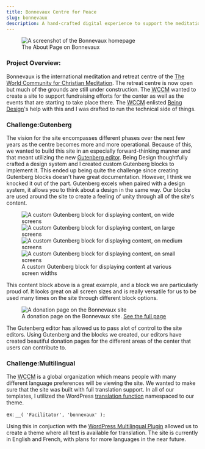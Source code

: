 ```yaml
---
title: Bonnevaux Centre for Peace
slug: bonnevaux
description: A hand-crafted digital experience to support the meditation center's fundraising intiative's and event booking.
---
```


<figure class="feature">
    <img src="/images/bv-about.png" title="The About page of Bonnevaux" alt="A screenshot of the Bonnevaux homepage" />
    <figcaption>The About Page on Bonnevaux</figcaption>
</figure>

### Project Overview: 
Bonnevaux is the international meditation and retreat centre of the <a href="http://wccm.org/">The World Community for Christian Meditation</a>. The retreat centre is now open but much of the grounds are still under construction. The <abbr title="World Community for Christian Meditation">WCCM</abbr> wanted to create a site to support fundraising efforts for the center as well as the events that are starting to take place there. The <abbr title="World Community for Christian Meditation">WCCM</abbr> enlisted <a href="https://being.design/" target="_blank">Being Design</a>'s help with this and I was drafted to run the technical side of things. 

<h3><span>Challenge:</span>Gutenberg</h3>

The vision for the site encompasses different phases over the next few years as the centre becomes more and more operational. Because of this, we wanted to build this site in an especially forward-thinking manner and that meant utilizing the new <a href="https://wordpress.org/gutenberg/" target="_blank">Gutenberg editor</a>. Being Design thoughtfully crafted a design system and I created custom Gutenberg blocks to implement it. This ended up being quite the challenge since creating Gutenberg blocks doesn't have great documentation. However, I think we knocked it out of the part. Gutenberg excels when paired with a design system, it allows you to think about a design in the same way. Our blocks are used around the site to create a feeling of unity through all of the site's content. 

<figure class="screenshot rotating-images">
    <img src="/images/bv-contentblock-wide.png" title="A custom Gutenberg block for displaying content, on wide screens" alt="A custom Gutenberg block for displaying content, on wide screens" />
    <img src="/images/bv-contentblock-large.png" title="A custom Gutenberg block for displaying content, on large screens" alt="A custom Gutenberg block for displaying content, on large screens" />
    <img src="/images/bv-contentblock-medium.png" title="A custom Gutenberg block for displaying content, on medium screens" alt="A custom Gutenberg block for displaying content, on medium screens" />
    <img src="/images/bv-contentblock-small.png" title="A custom content block created with Gutenberg on small screens" alt="A custom Gutenberg block for displaying content, on small screens" />
    <figcaption>A custom Gutenberg block for displaying content at various screen widths</figcaption>
</figure>

<script>
    const images_to_rotate = document.querySelectorAll('.rotating-images img');
    let iteration = 0;
    setInterval( () => {
        iteration++;
        images_to_rotate.forEach( (image, i ) => {
            if ( i == iteration % images_to_rotate.length ) {
                image.style.display = 'block';
            }
            else {
                image.style.display = 'none';
                
            }
        });
    }, 2000);
</script>

This content block above is a great example, and a block we are particularly proud of. It looks great on all screen sizes and is really versatile for us to be used many times on the site through different block options. 

<figure class="screenshot feature">
    <img src="/images/bv-donation-pages.png" title="A donation page on the Bonnevaux site" alt="A donation page on the Bonnevaux site" />
    <figcaption>A donation page on the Bonnevaux site. <a href="https://bonnevauxwccm.org/donation/retreat-center/" target="_blank">See the full page</a></figcaption>
</figure>

The Gutenberg editor has allowed us to pass alot of control to the site editors. Using Gutenberg and the blocks we created, our editors have created beautiful donation pages for the different areas of the center that users can contribute to.

<h3><span>Challenge:</span>Multilingual</h3>

The <abbr title="World Community for Christian Meditation">WCCM</abbr> is a global organization which means people with many different language preferences will be viewing the site. We wanted to make sure that the site was built with full translation support. In all of our templates, I utilized the WordPress <a href="https://codex.wordpress.org/Function_Reference/_2" target="_blank">translation function</a> namespaced to our theme. 

ex: `__( 'Facilitator', 'bonnevaux' );` 

Using this in conjuction with the <a href="https://wpml.org/" target="_blank">WordPress Multilingual Plugin</a> allowed us to create a theme where all text is available for translation. The site is currently in English and French, with plans for more languages in the near future.

